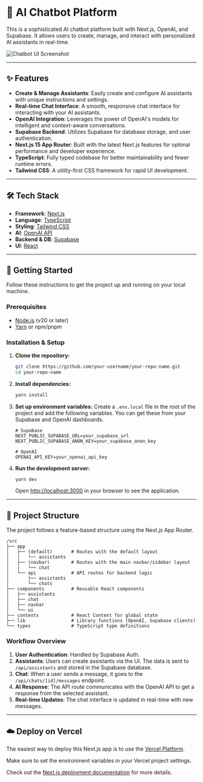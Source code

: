 # 🤖 AI Chatbot Platform

This is a sophisticated AI chatbot platform built with Next.js, OpenAI, and Supabase. It allows users to create, manage, and interact with personalized AI assistants in real-time.

![Chatbot UI Screenshot](https://user-images.githubusercontent.com/12345/placeholder.png) <!-- Replace with an actual screenshot -->

---

## ✨ Features

- **Create & Manage Assistants**: Easily create and configure AI assistants with unique instructions and settings.
- **Real-time Chat Interface**: A smooth, responsive chat interface for interacting with your AI assistants.
- **OpenAI Integration**: Leverages the power of OpenAI's models for intelligent and context-aware conversations.
- **Supabase Backend**: Utilizes Supabase for database storage, and user authentication.
- **Next.js 15 App Router**: Built with the latest Next.js features for optimal performance and developer experience.
- **TypeScript**: Fully typed codebase for better maintainability and fewer runtime errors.
- **Tailwind CSS**: A utility-first CSS framework for rapid UI development.

---

## 🛠️ Tech Stack

- **Framework**: [Next.js](https://nextjs.org/)
- **Language**: [TypeScript](https://www.typescriptlang.org/)
- **Styling**: [Tailwind CSS](https://tailwindcss.com/)
- **AI**: [OpenAI API](https://openai.com/docs)
- **Backend & DB**: [Supabase](https://supabase.io/)
- **UI**: [React](https://react.dev/)

---

## 🚀 Getting Started

Follow these instructions to get the project up and running on your local machine.

### Prerequisites

- [Node.js](https://nodejs.org/en/) (v20 or later)
- [Yarn](https://yarnpkg.com/) or npm/pnpm

### Installation & Setup

1.  **Clone the repository:**

    ```bash
    git clone https://github.com/your-username/your-repo-name.git
    cd your-repo-name
    ```

2.  **Install dependencies:**

    ```bash
    yarn install
    ```

3.  **Set up environment variables:**
    Create a `.env.local` file in the root of the project and add the following variables. You can get these from your Supabase and OpenAI dashboards.

    ```env
    # Supabase
    NEXT_PUBLIC_SUPABASE_URL=your_supabase_url
    NEXT_PUBLIC_SUPABASE_ANON_KEY=your_supabase_anon_key

    # OpenAI
    OPENAI_API_KEY=your_openai_api_key
    ```

4.  **Run the development server:**

    ```bash
    yarn dev
    ```

    Open [http://localhost:3000](http://localhost:3000) in your browser to see the application.

---

## 📁 Project Structure

The project follows a feature-based structure using the Next.js App Router.

```
/src
├── app
│   ├── (default)       # Routes with the default layout
│   │   └── assistants
│   ├── (navbar)        # Routes with the main navbar/sidebar layout
│   │   └── chat
│   └── api             # API routes for backend logic
│       ├── assistants
│       └── chats
├── components          # Reusable React components
│   ├── assistants
│   ├── chat
│   ├── navbar
│   └── ui
├── contexts            # React Context for global state
├── lib                 # Library functions (OpenAI, Supabase clients)
└── types               # TypeScript type definitions
```

### Workflow Overview

1.  **User Authentication**: Handled by Supabase Auth.
2.  **Assistants**: Users can create assistants via the UI. The data is sent to `/api/assistants` and stored in the Supabase database.
3.  **Chat**: When a user sends a message, it goes to the `/api/chats/[id]/messages` endpoint.
4.  **AI Response**: The API route communicates with the OpenAI API to get a response from the selected assistant.
5.  **Real-time Updates**: The chat interface is updated in real-time with new messages.

---

## ☁️ Deploy on Vercel

The easiest way to deploy this Next.js app is to use the [Vercel Platform](https://vercel.com/new?utm_medium=default-template&filter=next.js&utm_source=create-next-app&utm_campaign=create-next-app-readme).

Make sure to set the environment variables in your Vercel project settings.

Check out the [Next.js deployment documentation](https://nextjs.org/docs/app/building-your-application/deploying) for more details.
